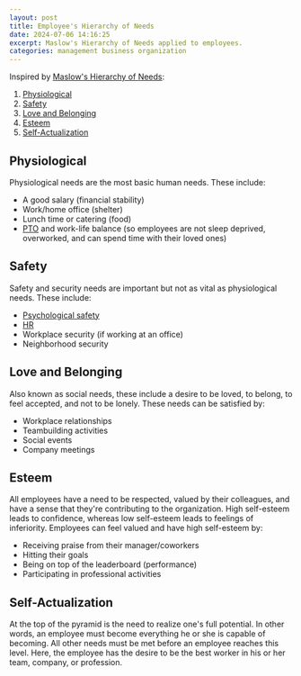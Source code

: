 ```yaml
---
layout: post
title: Employee's Hierarchy of Needs
date: 2024-07-06 14:16:25
excerpt: Maslow's Hierarchy of Needs applied to employees.
categories: management business organization
---
```


Inspired by [Maslow's Hierarchy of Needs](https://wikipedia.org/wiki/Maslow%27s_hierarchy_of_needs):

1. [Physiological](#physiological)
2. [Safety](#safety)
3. [Love and Belonging](#love-and-belonging)
4. [Esteem](#esteem)
5. [Self-Actualization](#self-actualization)

## Physiological

Physiological needs are the most basic human needs. These include:

- A good salary (financial stability)
- Work/home office (shelter)
- Lunch time or catering (food)
- [PTO](https://wikipedia.org/wiki/Paid_time_off) and work-life balance (so employees are not sleep deprived, overworked, and can spend time with their loved ones)

## Safety

Safety and security needs are important but not as vital as physiological needs. These include:

- [Psychological safety](https://wikipedia.org/wiki/Psychological_safety)
- [HR](https://wikipedia.org/wiki/Human_resources)
- Workplace security (if working at an office)
- Neighborhood security

## Love and Belonging

Also known as social needs, these include a desire to be loved, to belong, to feel accepted, and not to be lonely. These needs can be satisfied by:

- Workplace relationships
- Teambuilding activities
- Social events
- Company meetings

## Esteem

All employees have a need to be respected, valued by their colleagues, and have a sense that they're contributing to the organization. High self-esteem leads to confidence, whereas low self-esteem leads to feelings of inferiority. Employees can feel valued and have high self-esteem by:

- Receiving praise from their manager/coworkers
- Hitting their goals
- Being on top of the leaderboard (performance)
- Participating in professional activities

## Self-Actualization

At the top of the pyramid is the need to realize one's full potential. In other words, an employee must become everything he or she is capable of becoming. All other needs must be met before an employee reaches this level. Here, the employee has the desire to be the best worker in his or her team, company, or profession.
